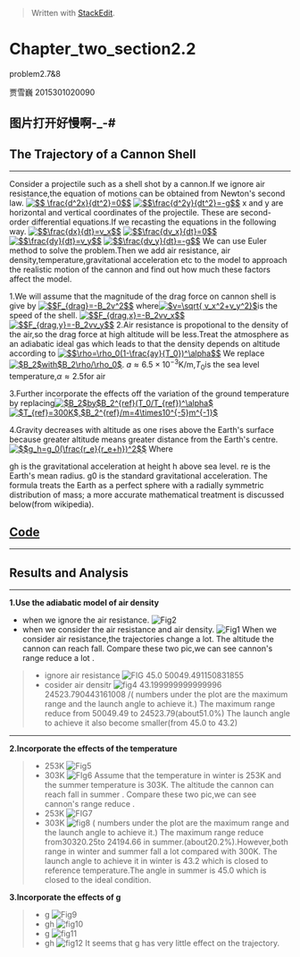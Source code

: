 ﻿


> Written with [StackEdit](https://stackedit.io/).
# Chapter_two_section2.2
problem2.7&8

贾雪巍 2015301020090

图片打开好慢啊-_-#
----------


## The Trajectory of a Cannon Shell
------------------------------------
Consider a projectile such as a shell shot by a cannon.If we ignore air resistance,the equation of motions can be obtained from Newton's second law.
<a href="http://www.codecogs.com/eqnedit.php?latex=$$&space;\frac{d^2x}{dt^2}=0$$" target="_blank"><img src="http://latex.codecogs.com/gif.latex?$$&space;\frac{d^2x}{dt^2}=0$$" title="$$ \frac{d^2x}{dt^2}=0$$" /></a>
<a href="http://www.codecogs.com/eqnedit.php?latex=$$\frac{d^2y}{dt^2}=-g$$" target="_blank"><img src="http://latex.codecogs.com/gif.latex?$$\frac{d^2y}{dt^2}=-g$$" title="$$\frac{d^2y}{dt^2}=-g$$" /></a>
x and y are horizontal and vertical coordinates of the projectile.
These are second-order differential equations.If we recasting the equations in the following way.
<a href="http://www.codecogs.com/eqnedit.php?latex=$$\frac{dx}{dt}=v_x$$" target="_blank"><img src="http://latex.codecogs.com/gif.latex?$$\frac{dx}{dt}=v_x$$" title="$$\frac{dx}{dt}=v_x$$" /></a>
<a href="http://www.codecogs.com/eqnedit.php?latex=$$\frac{dv_x}{dt}=0$$" target="_blank"><img src="http://latex.codecogs.com/gif.latex?$$\frac{dv_x}{dt}=0$$" title="$$\frac{dv_x}{dt}=0$$" /></a>
<a href="http://www.codecogs.com/eqnedit.php?latex=$$\frac{dy}{dt}=v_y$$" target="_blank"><img src="http://latex.codecogs.com/gif.latex?$$\frac{dy}{dt}=v_y$$" title="$$\frac{dy}{dt}=v_y$$" /></a>
<a href="http://www.codecogs.com/eqnedit.php?latex=$$\frac{dv_y}{dt}=-g$$" target="_blank"><img src="http://latex.codecogs.com/gif.latex?$$\frac{dv_y}{dt}=-g$$" title="$$\frac{dv_y}{dt}=-g$$" /></a>
We can use Euler method to solve the problem.Then we add air resistance, air density,temperature,gravitational acceleration etc to the model to approach the realistic motion of the cannon and find out how much these factors affect the model.

1.We will assume that the magnitude of the drag force on cannon shell is give by 
<a href="http://www.codecogs.com/eqnedit.php?latex=$$F_{drag}=-B_2v^2$$" target="_blank"><img src="http://latex.codecogs.com/gif.latex?$$F_{drag}=-B_2v^2$$" title="$$F_{drag}=-B_2v^2$$" /></a>
where<a href="http://www.codecogs.com/eqnedit.php?latex=$v=\sqrt{&space;v_x^2&plus;v_y^2}$" target="_blank"><img src="http://latex.codecogs.com/gif.latex?$v=\sqrt{&space;v_x^2&plus;v_y^2}$" title="$v=\sqrt{ v_x^2+v_y^2}$" /></a>is the speed of the shell.
<a href="http://www.codecogs.com/eqnedit.php?latex=$$F_{drag,x}=-B_2vv_x$$" target="_blank"><img src="http://latex.codecogs.com/gif.latex?$$F_{drag,x}=-B_2vv_x$$" title="$$F_{drag,x}=-B_2vv_x$$" /></a>
<a href="http://www.codecogs.com/eqnedit.php?latex=$$F_{drag,y}=-B_2vv_y$$" target="_blank"><img src="http://latex.codecogs.com/gif.latex?$$F_{drag,y}=-B_2vv_y$$" title="$$F_{drag,y}=-B_2vv_y$$" /></a>
2.Air resistance is propotional to the density of the air,so the drag force at high altitude will be less.Treat the atmosphere as an adiabatic ideal gas which leads to that the density depends on altitude according to
<a href="http://www.codecogs.com/eqnedit.php?latex=$$\rho=\rho_0(1-\frac{ay}{T_0})^\alpha$$" target="_blank"><img src="http://latex.codecogs.com/gif.latex?$$\rho=\rho_0(1-\frac{ay}{T_0})^\alpha$$" title="$$\rho=\rho_0(1-\frac{ay}{T_0})^\alpha$$" /></a>
We replace <a href="http://www.codecogs.com/eqnedit.php?latex=$B_2$with$B_2\rho/\rho_0$" target="_blank"><img src="http://latex.codecogs.com/gif.latex?$B_2$with$B_2\rho/\rho_0$" title="$B_2$with$B_2\rho/\rho_0$" /></a>.
$a\approx6.5\times{10^-}^3$K/m,$T_0$is the sea level temperature,$\alpha\approx2.5$for air

3.Further incorporate the effects off the variation of the ground temperature by replacing<a href="http://www.codecogs.com/eqnedit.php?latex=$B_2$by$B_2^{ref}(T_0/T_{ref})^\alpha$" target="_blank"><img src="http://latex.codecogs.com/gif.latex?$B_2$by$B_2^{ref}(T_0/T_{ref})^\alpha$" title="$B_2$by$B_2^{ref}(T_0/T_{ref})^\alpha$" /></a>
<a href="http://www.codecogs.com/eqnedit.php?latex=$T_{ref}=300K$,$B_2^{ref}/m=4\times10^{-5}m^{-1}$" target="_blank"><img src="http://latex.codecogs.com/gif.latex?$T_{ref}=300K$,$B_2^{ref}/m=4\times10^{-5}m^{-1}$" title="$T_{ref}=300K$,$B_2^{ref}/m=4\times10^{-5}m^{-1}$" /></a>

4.Gravity decreases with altitude as one rises above the Earth's surface because greater altitude means greater distance from the Earth's centre.
<a href="http://www.codecogs.com/eqnedit.php?latex=$$g_h=g_0(\frac{r_e}{r_e&plus;h})^2$$" target="_blank"><img src="http://latex.codecogs.com/gif.latex?$$g_h=g_0(\frac{r_e}{r_e&plus;h})^2$$" title="$$g_h=g_0(\frac{r_e}{r_e+h})^2$$" /></a>
Where

gh is the gravitational acceleration at height h above sea level.
re is the Earth's mean radius.
g0 is the standard gravitational acceleration.
The formula treats the Earth as a perfect sphere with a radially symmetric distribution of mass; a more accurate mathematical treatment is discussed below(from wikipedia).
## [Code]()
--------------------
## Results and Analysis
----------

**1.Use the adiabatic model of air density**
 - when we ignore the air resistance. 
![Fig2](https://github.com/jxw666/computationalphysics_N2015301020090/blob/master/2-2.png)
 - when we consider the air resistance and air density.
 ![Fig1](https://github.com/jxw666/computationalphysics_N2015301020090/blob/master/2-1.png)
When we consider  air resistance,the trajectories change a lot.
The altitude the cannon can reach fall. 
Compare these two pic,we can see cannon's range reduce a lot .
> - ignore air resistance
![FIG](https://github.com/jxw666/computationalphysics_N2015301020090/blob/master/2-1range.png)
 45.0 50049.491150831855
> - cosider air densitr
![fig4](https://github.com/jxw666/computationalphysics_N2015301020090/blob/master/2-2range.png)
43.199999999999996 24523.790443161008
/( numbers under the plot are the maximum range and the launch angle to achieve it.)
The maximum range reduce from 50049.49 to 24523.79(about51.0%)
The launch angle to achieve it also become smaller(from 45.0 to 43.2)


----------


**2.Incorporate the effects of the temperature**
> - 253K
 ![Fig5](https://github.com/jxw666/computationalphysics_N2015301020090/blob/master/253.png)
> - 303K
![FIg6](https://github.com/jxw666/computationalphysics_N2015301020090/blob/master/303.png)
Assume that the temperature in winter is 253K and the summer temperature is 303K.
The altitude the cannon can reach fall in summer .
Compare these two pic,we can see cannon's range reduce .
> - 253K
 ![FIG7](https://github.com/jxw666/computationalphysics_N2015301020090/blob/master/253range.png)
 > - 303K
 ![fig8](https://github.com/jxw666/computationalphysics_N2015301020090/blob/master/303range.png)
( numbers under the plot are the maximum range and the launch angle to achieve it.)
The maximum range reduce from30320.25to 24194.66 in summer.(about20.2%).However,both range in winter and summer fall a lot compared with 300K.
The launch angle to achieve it in winter is 43.2 which is closed to reference temperature.The angle in summer is 45.0 which is closed to the ideal condition.


**3.Incorporate the effects of g**
> - g
![Fig9](https://github.com/jxw666/computationalphysics_N2015301020090/blob/master/g.png)
> - gh
![fig10](https://github.com/jxw666/computationalphysics_N2015301020090/blob/master/gh.png)
> - g
![fig11](https://github.com/jxw666/computationalphysics_N2015301020090/blob/master/g%20range.png)
> - gh
![fig12](https://github.com/jxw666/computationalphysics_N2015301020090/blob/master/gh%20range.png)
It seems that g has very little effect on the trajectory.


